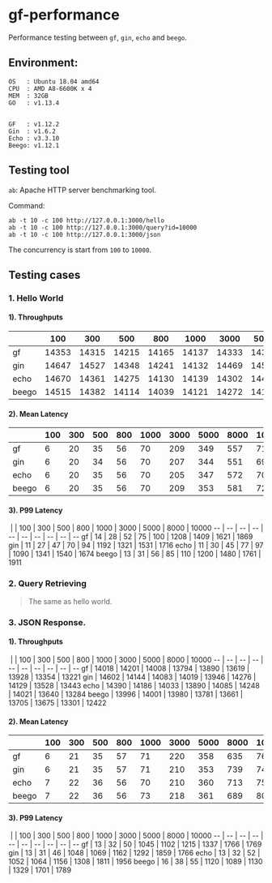 # gf-performance

Performance testing between `gf`, `gin`, `echo` and `beego`.

## Environment:

    OS   : Ubuntu 18.04 amd64
    CPU  : AMD A8-6600K x 4
    MEM  : 32GB
    GO   : v1.13.4


    GF   : v1.12.2
    Gin  : v1.6.2
    Echo : v3.3.10
    Beego: v1.12.1

## Testing tool

`ab`: Apache HTTP server benchmarking tool.

Command:
```
ab -t 10 -c 100 http://127.0.0.1:3000/hello
ab -t 10 -c 100 http://127.0.0.1:3000/query?id=10000
ab -t 10 -c 100 http://127.0.0.1:3000/json
```
The concurrency is start from `100` to `10000`.

## Testing cases
### 1. Hello World

#### 1). Throughputs
| | 100 | 300 | 500 | 800 | 1000 | 3000 | 5000 | 8000 | 10000
-- | -- | -- | -- | -- | -- | -- | -- | -- | --
gf | 14353 | 14315 | 14215 | 14165 | 14137 | 14333 | 14317 | 14352 | 14201
gin | 14647 | 14527 | 14348 | 14241 | 14132 | 14469 | 14534 | 14493 | 14410
echo | 14670 | 14361 | 14275 | 14130 | 14139 | 14302 | 14401 | 13975 | 13857
beego | 14515 | 14382 | 14114 | 14039 | 14121 | 14272 | 14127 | 13760 | 13672

#### 2). Mean Latency

|  | 100 | 300 | 500 | 800 | 1000 | 3000 | 5000 | 8000 | 10000
-- | -- | -- | -- | -- | -- | -- | -- | -- | --
gf | 6 | 20 | 35 | 56 | 70 | 209 | 349 | 557 | 715
gin | 6 | 20 | 34 | 56 | 70 | 207 | 344 | 551 | 693
echo | 6 | 20 | 35 | 56 | 70 | 205 | 347 | 572 | 705
beego | 6 | 20 | 35 | 56 | 70 | 209 | 353 | 581 | 724

#### 3). P99 Latency

 | | 100 | 300 | 500 | 800 | 1000 | 3000 | 5000 | 8000 | 10000
-- | -- | -- | -- | -- | -- | -- | -- | -- | --
gf | 14 | 28 | 52 | 75 | 100 | 1208 | 1409 | 1621 | 1869
gin | 11 | 27 | 47 | 70 | 94 | 1192 | 1321 | 1531 | 1716
echo | 11 | 30 | 45 | 77 | 97 | 1090 | 1341 | 1540 | 1674
beego | 13 | 31 | 56 | 85 | 110 | 1200 | 1480 | 1761 | 1911

### 2. Query Retrieving

> The same as hello world.


### 3. JSON Response.

#### 1). Throughputs


 | | 100 | 300 | 500 | 800 | 1000 | 3000 | 5000 | 8000 | 10000
-- | -- | -- | -- | -- | -- | -- | -- | -- | --
gf | 14018 | 14201 | 14008 | 13794 | 13890 | 13619 | 13928 | 13354 | 13221
gin | 14602 | 14144 | 14083 | 14019 | 13946 | 14276 | 14129 | 13528 | 13443
echo | 14390 | 14186 | 14033 | 13890 | 14085 | 14248 | 14021 | 13640 | 13284
beego | 13996 | 14001 | 13980 | 13781 | 13661 | 13705 | 13675 | 13301 | 12422



#### 2). Mean Latency


|  | 100 | 300 | 500 | 800 | 1000 | 3000 | 5000 | 8000 | 10000
-- | -- | -- | -- | -- | -- | -- | -- | -- | --
gf | 6 | 21 | 35 | 57 | 71 | 220 | 358 | 635 | 764
gin | 6 | 21 | 35 | 57 | 71 | 210 | 353 | 739 | 743
echo | 7 | 22 | 36 | 56 | 70 | 210 | 360 | 713 | 752
beego | 7 | 22 | 36 | 56 | 73 | 218 | 361 | 689 | 805



#### 3). P99 Latency

 | | 100 | 300 | 500 | 800 | 1000 | 3000 | 5000 | 8000 | 10000
-- | -- | -- | -- | -- | -- | -- | -- | -- | --
gf | 13 | 32 | 50 | 1045 | 1102 | 1215 | 1337 | 1766 | 1769
gin | 13 | 31 | 46 | 1048 | 1069 | 1162 | 1292 | 1859 | 1766
echo | 13 | 32 | 52 | 1052 | 1064 | 1156 | 1308 | 1811 | 1956
beego | 16 | 38 | 55 | 1120 | 1089 | 1130 | 1329 | 1701 | 1789











